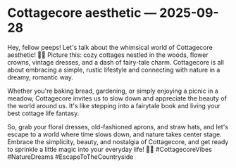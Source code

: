 # Cottagecore aesthetic — 2025-09-28

Hey, fellow peeps! Let's talk about the whimsical world of Cottagecore aesthetic! 🌿🌸 Picture this: cozy cottages nestled in the woods, flower crowns, vintage dresses, and a dash of fairy-tale charm. Cottagecore is all about embracing a simple, rustic lifestyle and connecting with nature in a dreamy, romantic way.

Whether you're baking bread, gardening, or simply enjoying a picnic in a meadow, Cottagecore invites us to slow down and appreciate the beauty of the world around us. It's like stepping into a fairytale book and living your best cottage life fantasy.

So, grab your floral dresses, old-fashioned aprons, and straw hats, and let's escape to a world where time slows down, and nature takes center stage. Embrace the simplicity, beauty, and nostalgia of Cottagecore, and get ready to sprinkle a little magic into your everyday life! 🌻✨ #CottagecoreVibes #NatureDreams #EscapeToTheCountryside